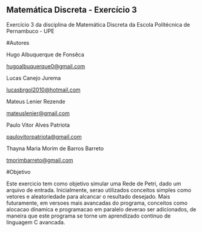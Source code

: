 ## Matemática Discreta - Exercício 3

Exercício 3 da disciplina de Matemática Discreta da Escola Politécnica de Pernambuco - UPE

#Autores

Hugo Albuquerque de Fonsêca

<hugoalbuquerque0@gmail.com>

Lucas Canejo Jurema

<lucasbrgol2010@hotmail.com>

Mateus Lenier Rezende

<mateuslenier@gmail.com>

Paulo Vitor Alves Patriota

<paulovitorpatriota@gmail.com>

Thayna Maria Morim de Barros Barreto

<tmorimbarreto@gmail.com>

#Objetivo

Este exercicio tem como objetivo simular uma Rede de Petri, dado um arquivo de entrada. Inicialmente, serao utilizados conceitos simples como vetores e aleatoriedade para alcancar o resultado desejado. Mais futuramente, em versoes mais avancadas do programa, conceitos como alocacao dinamica e programacao em paralelo deverao ser adicionados, de maneira que este programa se torne um aprendizado continuo de linguagem C avancada.
